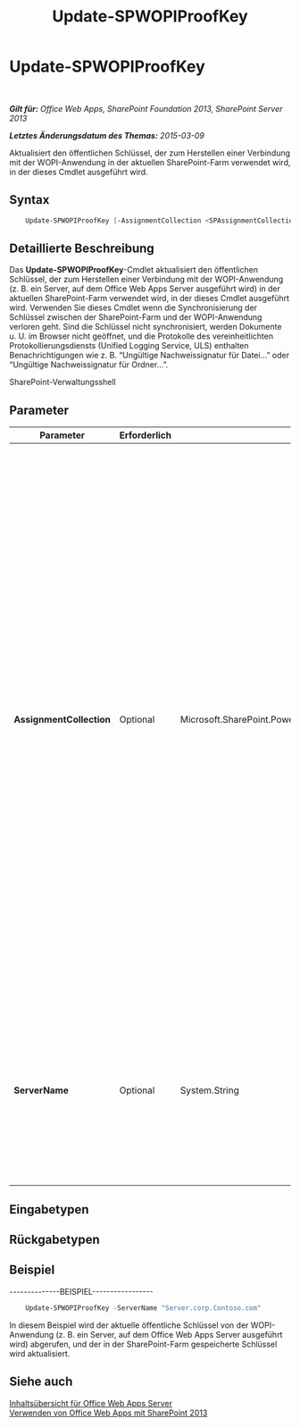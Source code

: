 ﻿---
title: Update-SPWOPIProofKey
TOCTitle: Update-SPWOPIProofKey
ms:assetid: fe7f3a87-082e-4a43-a5f3-7be41d8e91a3
ms:mtpsurl: https://technet.microsoft.com/de-de/library/JJ219460(v=office.15)
ms:contentKeyID: 49633196
ms.date: 12/22/2017
mtps_version: v=office.15
ms.translationtype: HT
---

# Update-SPWOPIProofKey

 

_**Gilt für:** Office Web Apps, SharePoint Foundation 2013, SharePoint Server 2013_

_**Letztes Änderungsdatum des Themas:** 2015-03-09_

Aktualisiert den öffentlichen Schlüssel, der zum Herstellen einer Verbindung mit der WOPI-Anwendung in der aktuellen SharePoint-Farm verwendet wird, in der dieses Cmdlet ausgeführt wird.

## Syntax

```PowerShell
    Update-SPWOPIProofKey [-AssignmentCollection <SPAssignmentCollection>] [-ServerName <String>]
```

## Detaillierte Beschreibung

Das **Update-SPWOPIProofKey**-Cmdlet aktualisiert den öffentlichen Schlüssel, der zum Herstellen einer Verbindung mit der WOPI-Anwendung (z. B. ein Server, auf dem Office Web Apps Server ausgeführt wird) in der aktuellen SharePoint-Farm verwendet wird, in der dieses Cmdlet ausgeführt wird. Verwenden Sie dieses Cmdlet wenn die Synchronisierung der Schlüssel zwischen der SharePoint-Farm und der WOPI-Anwendung verloren geht. Sind die Schlüssel nicht synchronisiert, werden Dokumente u. U. im Browser nicht geöffnet, und die Protokolle des vereinheitlichten Protokollierungsdiensts (Unified Logging Service, ULS) enthalten Benachrichtigungen wie z. B. “Ungültige Nachweissignatur für Datei…” oder “Ungültige Nachweissignatur für Ordner...”.

SharePoint-Verwaltungsshell

## Parameter


<table>
<colgroup>
<col style="width: 25%" />
<col style="width: 25%" />
<col style="width: 25%" />
<col style="width: 25%" />
</colgroup>
<thead>
<tr class="header">
<th>Parameter</th>
<th>Erforderlich</th>
<th>Typ</th>
<th>Beschreibung</th>
</tr>
</thead>
<tbody>
<tr class="odd">
<td><p><strong>AssignmentCollection</strong></p></td>
<td><p>Optional</p></td>
<td><p>Microsoft.SharePoint.PowerShell.SPAssignmentCollection</p></td>
<td><p>Verwaltet Objekte zum Zweck der ordnungsgemäßen Beseitigung. Die Verwendung von Objekten wie beispielsweise <strong>SPWeb</strong> oder <strong>SPSite</strong> kann sehr viel Arbeitsspeicher erfordern, und für die Verwendung dieser Objekte in Windows PowerShell-Skripts muss der Arbeitsspeicher entsprechend verwaltet werden. Mit dem <strong>SPAssignment</strong>-Objekt können Sie einer Variablen Objekte zuweisen und die Objekte beseitigen, wenn sie nicht mehr benötigt werden, um Arbeitsspeicher freizugeben. Wenn die Objekte <strong>SPWeb</strong>, <strong>SPSite</strong> oder<strong>SPSiteAdministration</strong> verwendet werden, werden diese automatisch beseitigt, falls keine Zuweisungsauflistung oder kein <strong>Global</strong>-Parameter verwendet wird.</p>

> [!Note]
> Wenn der <STRONG>Global</STRONG>-Parameter verwendet wird, sind alle Objekte im globalen Speicher enthalten. Es kann vorkommen, dass nicht genügend Arbeitsspeicher vorhanden ist, falls Objekte nicht sofort verwendet werden oder mit dem Befehl <STRONG>Stop-SPAssignment</STRONG> beseitigt werden.

</td>
</tr>
<tr class="even">
<td><p><strong>ServerName</strong></p></td>
<td><p>Optional</p></td>
<td><p>System.String</p></td>
<td><p>Gibt die WOPI-Anwendung an, von der der Schlüssel abgerufen werden soll. Dabei kann es sich um einen Server handeln, auf dem Office Web Apps Server ausgeführt wird. Wenn dieser Parameter fehlt, werden die öffentlichen Schlüssel für alle WOPI-Anwendungen aktualisiert, die mit der aktuellen SharePoint-Farm verbunden sind.</p></td>
</tr>
</tbody>
</table>


## Eingabetypen

## Rückgabetypen

## Beispiel

\--------------BEISPIEL-----------------

```PowerShell
    Update-SPWOPIProofKey -ServerName "Server.corp.Contoso.com"
```

In diesem Beispiel wird der aktuelle öffentliche Schlüssel von der WOPI-Anwendung (z. B. ein Server, auf dem Office Web Apps Server ausgeführt wird) abgerufen, und der in der SharePoint-Farm gespeicherte Schlüssel wird aktualisiert.

## Siehe auch


[Inhaltsübersicht für Office Web Apps Server](content-roadmap-for-office-web-apps-server.md)  
[Verwenden von Office Web Apps mit SharePoint 2013](use-office-web-apps-with-sharepoint-2013.md)

